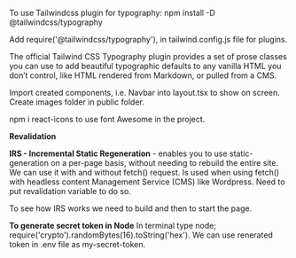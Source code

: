 To use Tailwindcss plugin for typography:
npm install -D @tailwindcss/typography

Add  require('@tailwindcss/typography'),
in tailwind.config.js file for plugins.

The official Tailwind CSS Typography plugin provides a set of prose classes you can use to add beautiful typographic defaults to any vanilla HTML you don’t control, like HTML rendered from Markdown, or pulled from a CMS.

Import created components, i.e. Navbar into layout.tsx to show on screen.
Create images folder in public folder.

npm i react-icons to use font Awesome in the project.

**Revalidation**

**IRS - Incremental Static Regeneration** - enables you to use static-generation on a per-page basis, without needing to rebuild the entire site. We can use it with and without fetch() request. Is used when using fetch() with headless content Management Service (CMS) like Wordpress.
Need to put revalidation variable to do so.

To see how IRS works we need to build and then to start the page.

**To generate secret token in Node**
In terminal type node;
require('crypto').randomBytes(16).toString('hex').
We can use renerated token in .env file as my-secret-token.
